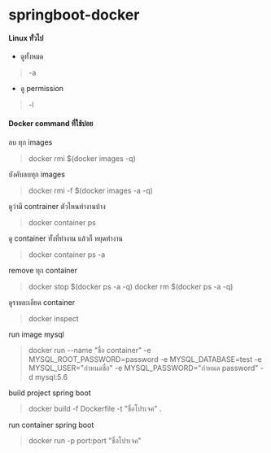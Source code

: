 # springboot-docker
#### Linux ทั่วไป

- ดูทั้งหมด
> -a
- ดู permission
> -l

#### Docker command ที่ใช้บ่อย

ลบ ทุก images
>docker rmi $(docker images -q)

บังคับลบทุก images 
> docker rmi -f $(docker images -a -q)


ดูว่ามี contrainer ตัวไหนทำงานบ้าง
>docker container ps 

ดู container ทั้งที่ทำงาน แล้วก็ หยุดทำงาน
>docker container ps -a

remove ทุก container
>docker stop $(docker ps -a -q)
>docker rm $(docker ps -a -q)

ดูรายละเอียด container
>docker inspect <containerNameOrId>

run image mysql
>docker run --name "ชื่อ container" -e MYSQL_ROOT_PASSWORD=password -e MYSQL_DATABASE=test -e MYSQL_USER="กำหนดชื่อ" -e MYSQL_PASSWORD="กำหนด password" -d mysql:5.6

build project spring boot
>docker build -f Dockerfile -t "ชื่อโปรเจค" .

run container spring boot
>docker run -p port:port "ชื่อโปรเจค"


